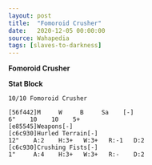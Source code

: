 ```yaml
---
layout: post
title:  "Fomoroid Crusher"
date:   2020-12-05 00:00:00
source: Wahapedia
tags: [slaves-to-darkness]
---
```


**Fomoroid Crusher**

**Stat Block**
```
10/10 Fomoroid Crusher
```

```
[56f442]M     W     B     Sa    [-]
6"    10    10    5+    
[e85545]Weapons[-]
[c6c930]Hurled Terrain[-]
12"    A:2    H:3+   W:3+   R:-1   D:2   
[c6c930]Crushing Fists[-]
1"     A:4    H:3+   W:3+   R:-    D:2   
```
    